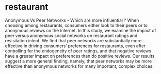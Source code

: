 # restaurant
Anonymous Vs Peer Networks - Which are more influential ?
When choosing among restaurants, consumers either look to their peers or to anonymous reviews on the Internet. In this study, we examine the impact of peer versus anonymous social networks on restaurant ratings and revisitation intent. We find that peer networks are substantially more effective in driving consumers' preferences for restaurants, even after controlling for the endogeneity of peer ratings, and that negative reviews have a greater impact on preferences than do positive reviews. Our results suggest a more general finding, namely, that peer networks may be more effective than anonymous networks for many important, complex choices.
